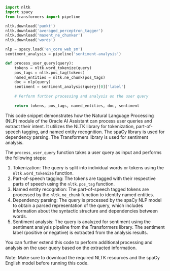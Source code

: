 ```python
import nltk
import spacy
from transformers import pipeline

nltk.download('punkt')
nltk.download('averaged_perceptron_tagger')
nltk.download('maxent_ne_chunker')
nltk.download('words')

nlp = spacy.load('en_core_web_sm')
sentiment_analysis = pipeline('sentiment-analysis')

def process_user_query(query):
    tokens = nltk.word_tokenize(query)
    pos_tags = nltk.pos_tag(tokens)
    named_entities = nltk.ne_chunk(pos_tags)
    doc = nlp(query)
    sentiment = sentiment_analysis(query)[0]['label']
    
    # Perform further processing and analysis on the user query
    
    return tokens, pos_tags, named_entities, doc, sentiment
```
This code snippet demonstrates how the Natural Language Processing (NLP) module of the Oracle AI Assistant can process user queries and extract their intent. It utilizes the NLTK library for tokenization, part-of-speech tagging, and named entity recognition. The spaCy library is used for dependency parsing. The Transformers library is used for sentiment analysis.

The `process_user_query` function takes a user query as input and performs the following steps:
1. Tokenization: The query is split into individual words or tokens using the `nltk.word_tokenize` function.
2. Part-of-speech tagging: The tokens are tagged with their respective parts of speech using the `nltk.pos_tag` function.
3. Named entity recognition: The part-of-speech tagged tokens are processed by the `nltk.ne_chunk` function to identify named entities.
4. Dependency parsing: The query is processed by the spaCy NLP model to obtain a parsed representation of the query, which includes information about the syntactic structure and dependencies between words.
5. Sentiment analysis: The query is analyzed for sentiment using the sentiment analysis pipeline from the Transformers library. The sentiment label (positive or negative) is extracted from the analysis results.

You can further extend this code to perform additional processing and analysis on the user query based on the extracted information.

Note: Make sure to download the required NLTK resources and the spaCy English model before running this code.
